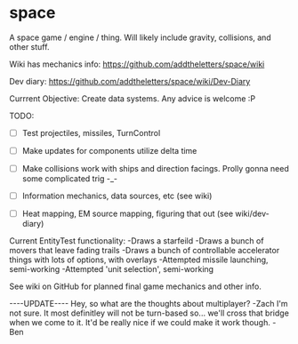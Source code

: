 space
=====

A space game / engine / thing. Will likely include gravity, collisions, and other stuff.

Wiki has mechanics info: https://github.com/addtheletters/space/wiki

Dev diary: https://github.com/addtheletters/space/wiki/Dev-Diary

Currrent Objective: Create data systems. Any advice is welcome :P

TODO:
- [ ] Test projectiles, missiles, TurnControl
- [ ] Make updates for components utilize delta time
- [ ] Make collisions work with ships and direction facings. Prolly gonna need some complicated trig -_-
- [ ] Information mechanics, data sources, etc (see wiki)
- [ ] Heat mapping, EM source mapping, figuring that out (see wiki/dev-diary)


Current EntityTest functionality:
-Draws a starfeild
-Draws a bunch of movers that leave fading trails
-Draws a bunch of controllable accelerator things with lots of options, with overlays
-Attempted missile launching, semi-working
-Attempted 'unit selection', semi-working



See wiki on GitHub for planned final game mechanics and other info.

----UPDATE----
Hey, so what are the thoughts about multiplayer? -Zach
I'm not sure. It most definitley will not be turn-based so... we'll cross that bridge when we come to it. It'd be really nice if we could make it work though. -Ben
